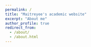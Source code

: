```yaml
---
permalink: /
title: "Maitreyee's academic website"
excerpt: "About me"
author_profile: true
redirect_from: 
  - /about/
  - /about.html
---
```

